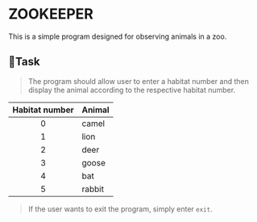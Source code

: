 # ZOOKEEPER
This is a simple program designed for observing animals in a zoo.

## :pushpin:Task

> The program should allow user to enter a habitat number and then display the animal according to the respective habitat number.

Habitat number | Animal
:-------------:| -------
0              |camel
1              |lion
2              |deer
3              |goose
4              |bat
5              |rabbit

>If the user wants to exit the program, simply enter `exit`.